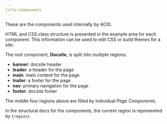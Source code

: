 ```yaml
---
title:Components
---
```


These are the components used internally by ACID.  

HTML and CSS class structure is presented in the example area for each component.  This information can be used to edit CSS or build themes for a site.

The root component, **Docsite**, is split into multiple regions:

- **banner**: docsite header
- **leader**: a header for the page
- **main**: main content for the page
- **trailer**: a footer for the page
- **nav**: primary navigation for the page
- **footer**: docsite footer

The middle four regions above are filled by individual *Page Components*.

In the structural docs for the components, the current region is represented by `{region}`.
